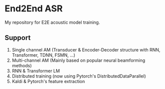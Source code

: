 # End2End ASR

My repository for E2E acoustic model training.

## Support

1. Single channel AM (Transducer & Encoder-Decoder structure with RNN, Transformer, TDNN, FSMN, ...)
2. Multi-channel AM (Mainly based on popular neural beamforming methods)
3. RNN & Transformer LM
4. Distributed training (now using Pytorch's DistributedDataParallel)
5. Kaldi & Pytorch's feature extraction